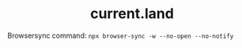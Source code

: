<h1 align="center">current.land</h1>

Browsersync command: `npx browser-sync -w --no-open --no-notify`

